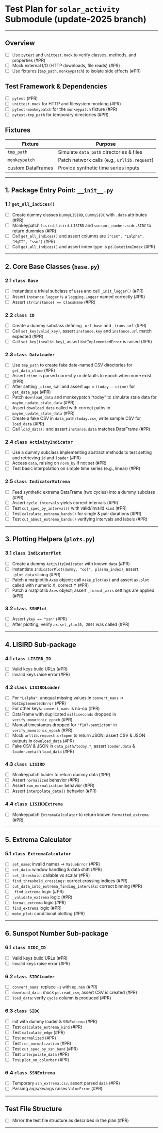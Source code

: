 # Test Plan for `solar_activity` Submodule (update-2025 branch)

______________________________________________________________________

## Overview

- [ ] Use `pytest` and `unittest.mock` to verify classes, methods, and properties (#PR)
- [ ] Mock external I/O (HTTP downloads, file reads) (#PR)
- [ ] Use fixtures (`tmp_path`, `monkeypatch`) to isolate side effects (#PR)

## Test Framework & Dependencies

- [ ] `pytest` (#PR)
- [ ] `unittest.mock` for HTTP and filesystem mocking (#PR)
- [ ] `pytest-monkeypatch` for the `monkeypatch` fixture (#PR)
- [ ] `pytest-tmp_path` for temporary directories (#PR)

## Fixtures

| Fixture | Purpose |
| --- | --- |
| `tmp_path` | Simulate `data_path` directories & files |
| `monkeypatch` | Patch network calls (e.g., `urllib.request`) |
| custom DataFrames | Provide synthetic time series inputs |

______________________________________________________________________

## 1. Package Entry Point: `__init__.py`

### 1.1 `get_all_indices()`

- [ ] Create dummy classes `DummyLISIRD`, `DummySIDC` with `.data` attributes (#PR)
- [ ] Monkeypatch `lisird.lisird.LISIRD` and `sunspot_number.sidc.SIDC` to return dummies (#PR)
- [ ] Call `get_all_indices()` and assert columns are `["CaK", "Lalpha", "MgII", "ssn"]` (#PR)
- [ ] Call `get_all_indices()` and assert index type is `pd.DatetimeIndex` (#PR)

______________________________________________________________________

## 2. Core Base Classes (`base.py`)

### 2.1 `class Base`

- [ ] Instantiate a trivial subclass of `Base` and call `_init_logger()` (#PR)
- [ ] Assert `instance.logger` is a `logging.Logger` named correctly (#PR)
- [ ] Assert `str(instance) == ClassName` (#PR)

### 2.2 `class ID`

- [ ] Create a dummy subclass defining `_url_base` and `_trans_url` (#PR)
- [ ] Call `set_key(valid_key)`, assert `instance.key` and `instance.url` match expected (#PR)
- [ ] Call `set_key(invalid_key)`, assert `NotImplementedError` is raised (#PR)

### 2.3 `class DataLoader`

- [ ] Use `tmp_path` to create fake date-named CSV directories for `get_data_ctime` (#PR)
- [ ] Assert `ctime` is parsed correctly or defaults to epoch when none exist (#PR)
- [ ] After setting `_ctime`, call and assert `age` = `(today – ctime)` for `get_data_age` (#PR)
- [ ] Patch `download_data` and monkeypatch “today” to simulate stale data for `maybe_update_stale_data` (#PR)
- [ ] Assert `download_data` called with correct paths in `maybe_update_stale_data` (#PR)
- [ ] Create a fake CSV in `data_path/today.csv`, write sample CSV for `load_data` (#PR)
- [ ] Call `load_data()` and assert `instance.data` matches DataFrame (#PR)

### 2.4 `class ActivityIndicator`

- [ ] Use a dummy subclass implementing abstract methods to test setting and retrieving `id` and `loader` (#PR)
- [ ] Access `data`, raising on `norm_by` if not set (#PR)
- [ ] Test basic interpolation on simple time series (e.g., linear) (#PR)

### 2.5 `class IndicatorExtrema`

- [ ] Feed synthetic extrema DataFrame (two cycles) into a dummy subclass (#PR)
- [ ] Assert `cycle_intervals` yields correct intervals (#PR)
- [ ] Test `cut_spec_by_interval()` with valid/invalid `kind` (#PR)
- [ ] Test `calculate_extrema_bands()` for single & pair durations (#PR)
- [ ] Test `cut_about_extrema_bands()` verifying intervals and labels (#PR)

______________________________________________________________________

## 3. Plotting Helpers (`plots.py`)

### 3.1 `class IndicatorPlot`

- [ ] Create a dummy `ActivityIndicator` with known `data` (#PR)
- [ ] Instantiate `IndicatorPlot(dummy, "col", plasma_index)`, assert `.plot_data` slicing (#PR)
- [ ] Patch a matplotlib `Axes` object; call `make_plot(ax)` and assert `ax.plot` called with numeric X, correct Y (#PR)
- [ ] Patch a matplotlib `Axes` object; assert `_format_axis` settings are applied (#PR)

### 3.2 `class SSNPlot`

- [ ] Assert `ykey == "ssn"` (#PR)
- [ ] After plotting, verify `ax.set_ylim(0, 200)` was called (#PR)

______________________________________________________________________

## 4. LISIRD Sub-package

### 4.1 `class LISIRD_ID`

- [ ] Valid keys build URLs (#PR)
- [ ] Invalid keys raise error (#PR)

### 4.2 `class LISIRDLoader`

- [ ] For `"Lalpha"`: unequal missing values in `convert_nans` → `NotImplementedError` (#PR)
- [ ] For other keys: `convert_nans` is no-op (#PR)
- [ ] DataFrame with duplicated `milliseconds` dropped in `verify_monotonic_epoch` (#PR)
- [ ] Manual timestamps dropped for `"f107-penticton"` in `verify_monotonic_epoch` (#PR)
- [ ] Mock `urllib.request.urlopen` to return JSON; assert CSV & JSON outputs in `download_data` (#PR)
- [ ] Fake CSV & JSON in `data_path/today.*`, assert `loader.data` & `loader.meta` in `load_data` (#PR)

### 4.3 `class LISIRD`

- [ ] Monkeypatch loader to return dummy data (#PR)
- [ ] Assert `normalized` behavior (#PR)
- [ ] Assert `run_normalization` behavior (#PR)
- [ ] Assert `interpolate_data()` behavior (#PR)

### 4.4 `class LISIRDExtrema`

- [ ] Monkeypatch `ExtremaCalculator` to return known `formatted_extrema` (#PR)

______________________________________________________________________

## 5. Extrema Calculator

### 5.1 `class ExtremaCalculator`

- [ ] `set_name`: invalid names → `ValueError` (#PR)
- [ ] `set_data`: window handling & data shift (#PR)
- [ ] `set_threshold`: callable vs scalar (#PR)
- [ ] `find_threshold_crossings`: correct crossing indices (#PR)
- [ ] `cut_data_into_extrema_finding_intervals`: correct binning (#PR)
- [ ] `_find_extrema` logic (#PR)
- [ ] `_validate_extrema` logic (#PR)
- [ ] `format_extrema` logic (#PR)
- [ ] `find_extrema` logic (#PR)
- [ ] `make_plot`: conditional plotting (#PR)

______________________________________________________________________

## 6. Sunspot Number Sub-package

### 6.1 `class SIDC_ID`

- [ ] Valid keys build URLs (#PR)
- [ ] Invalid keys raise error (#PR)

### 6.2 `class SIDCLoader`

- [ ] `convert_nans`: replace `-1` with `np.nan` (#PR)
- [ ] `download_data`: mock `pd.read_csv`; assert CSV is created (#PR)
- [ ] `load_data`: verify `cycle` column is produced (#PR)

### 6.3 `class SIDC`

- [ ] Init with dummy loader & `SSNExtrema` (#PR)
- [ ] Test `calculate_extrema_kind` (#PR)
- [ ] Test `calculate_edge` (#PR)
- [ ] Test `normalized` (#PR)
- [ ] Test `run_normalization` (#PR)
- [ ] Test `cut_spec_by_ssn_band` (#PR)
- [ ] Test `interpolate_data` (#PR)
- [ ] Test `plot_on_colorbar` (#PR)

### 6.4 `class SSNExtrema`

- [ ] Temporary `ssn_extrema.csv`, assert parsed `data` (#PR)
- [ ] Passing args/kwargs raises `ValueError` (#PR)

______________________________________________________________________

## Test File Structure

- [ ] Mirror the test file structure as described in the plan (#PR)

______________________________________________________________________
